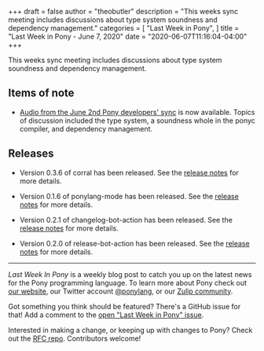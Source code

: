 +++
draft = false
author = "theobutler"
description = "This weeks sync meeting includes discussions about type system soundness and dependency management."
categories = [
    "Last Week in Pony",
]
title = "Last Week in Pony - June 7, 2020"
date = "2020-06-07T11:16:04-04:00"
+++

This weeks sync meeting includes discussions about type system soundness and dependency management.

<!--more-->


## Items of note

- [Audio from the June 2nd Pony developers' sync](https://sync-recordings.ponylang.io/r/2020_06_02.m4a) is now available. Topics of discussion included the type system, a soundness whole in the ponyc compiler, and dependency management.

## Releases

- Version 0.3.6 of corral has been released. See the [release notes](https://github.com/ponylang/corral/releases/tag/0.3.6) for more details.

- Version 0.1.6 of ponylang-mode has been released. See the [release notes](https://github.com/ponylang/ponylang-mode/releases/tag/0.1.6) for more details.

- Version 0.2.1 of changelog-bot-action has been released. See the [release notes](https://github.com/ponylang/changelog-bot-action/releases/tag/0.2.1) for more details.

- Version 0.2.0 of release-bot-action has been released. See the [release notes](https://github.com/ponylang/release-bot-action/releases/tag/0.2.0) for more details.

___

_Last Week In Pony_ is a weekly blog post to catch you up on the latest news for the Pony programming language. To learn more about Pony check out [our website](https://ponylang.io), our Twitter account [@ponylang](https://twitter.com/ponylang), or our [Zulip community](https://ponylang.zulipchat.com).

Got something you think should be featured? There's a GitHub issue for that! Add a comment to the [open "Last Week in Pony" issue](https://github.com/ponylang/ponylang.github.io/issues?q=is%3Aissue+is%3Aopen+label%3Alast-week-in-pony).

Interested in making a change, or keeping up with changes to Pony? Check out the [RFC repo](https://github.com/ponylang/rfcs). Contributors welcome!
